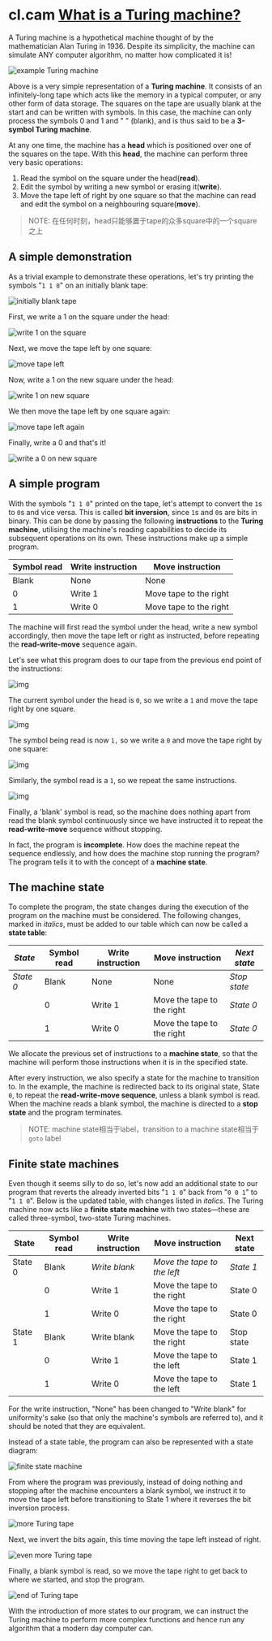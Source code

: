 # cl.cam [What is a Turing machine?](https://www.cl.cam.ac.uk/projects/raspberrypi/tutorials/turing-machine/one.html)

A Turing machine is a hypothetical machine thought of by the mathematician Alan Turing in 1936. Despite its simplicity, the machine can simulate ANY computer algorithm, no matter how complicated it is!


![example Turing machine](https://www.cl.cam.ac.uk/projects/raspberrypi/tutorials/turing-machine/example_turing_tape.jpg)

Above is a very simple representation of a **Turing machine**. It consists of an infinitely-long tape which acts like the memory in a typical computer, or any other form of data storage. The squares on the tape are usually blank at the start and can be written with symbols. In this case, the machine can only process the symbols 0 and 1 and " " (blank), and is thus said to be a **3-symbol Turing machine**.

At any one time, the machine has a **head** which is positioned over one of the squares on the tape. With this **head**, the machine can perform three very basic operations:

1. Read the symbol on the square under the head(**read**).
2. Edit the symbol by writing a new symbol or erasing it(**write**).
3. Move the tape left of right by one square so that the machine can read and edit the symbol on a neighbouring square(**move**).

> NOTE: 在任何时刻，head只能够置于tape的众多square中的一个square之上

## A simple demonstration

As a trivial example to demonstrate these operations, let's try printing the symbols "`1 1 0`" on an initially blank tape:

![initially blank tape](https://www.cl.cam.ac.uk/projects/raspberrypi/tutorials/turing-machine/demo_one.jpg)

First, we write a 1 on the square under the head:

![write 1 on the square](https://www.cl.cam.ac.uk/projects/raspberrypi/tutorials/turing-machine/demo_two.jpg)

Next, we move the tape left by one square:

![move tape left](https://www.cl.cam.ac.uk/projects/raspberrypi/tutorials/turing-machine/demo_three.jpg)

Now, write a 1 on the new square under the head:

![write 1 on new square](https://www.cl.cam.ac.uk/projects/raspberrypi/tutorials/turing-machine/demo_four.jpg)

We then move the tape left by one square again:

![move tape left again](https://www.cl.cam.ac.uk/projects/raspberrypi/tutorials/turing-machine/demo_five.jpg)

Finally, write a 0 and that's it!

![write a 0 on new square](https://www.cl.cam.ac.uk/projects/raspberrypi/tutorials/turing-machine/demo_six.jpg)

## A simple program

With the symbols "`1 1 0`" printed on the tape, let's attempt to convert the `1`s to `0`s and vice versa. This is called **bit inversion**, since `1`s and `0`s are bits in binary. This can be done by passing the following **instructions** to the **Turing machine**, utilising the machine's reading capabilities to decide its subsequent operations on its own. These instructions make up a simple program.

| Symbol read | Write instruction | Move instruction       |
| ----------- | ----------------- | ---------------------- |
| Blank       | None              | None                   |
| 0           | Write 1           | Move tape to the right |
| 1           | Write 0           | Move tape to the right |

The machine will first read the symbol under the head, write a new symbol accordingly, then move the tape left or right as instructed, before repeating the **read-write-move** sequence again.

Let's see what this program does to our tape from the previous end point of the instructions:


![img](https://www.cl.cam.ac.uk/projects/raspberrypi/tutorials/turing-machine/program_one.jpg)

The current symbol under the head is `0`, so we write a `1` and move the tape right by one square.

![img](https://www.cl.cam.ac.uk/projects/raspberrypi/tutorials/turing-machine/program_two.jpg)

The symbol being read is now `1,` so we write a `0` and move the tape right by one square:

![img](https://www.cl.cam.ac.uk/projects/raspberrypi/tutorials/turing-machine/program_three.jpg)

Similarly, the symbol read is a `1`, so we repeat the same instructions.

![img](https://www.cl.cam.ac.uk/projects/raspberrypi/tutorials/turing-machine/program_four.jpg)

Finally, a 'blank' symbol is read, so the machine does nothing apart from read the blank symbol continuously since we have instructed it to repeat the **read-write-move** sequence without stopping.

In fact, the program is **incomplete**. How does the machine repeat the sequence endlessly, and how does the machine stop running the program? The program tells it to with the concept of a **machine state**.

## The machine state

To complete the program, the state changes during the execution of the program on the machine must be considered. The following changes, marked in *italics*, must be added to our table which can now be called a **state table**:

| *State*   | Symbol read | Write instruction | Move instruction           | *Next state* |
| --------- | ----------- | ----------------- | -------------------------- | ------------ |
| *State 0* | Blank       | None              | None                       | *Stop state* |
|           | 0           | Write 1           | Move the tape to the right | *State 0*    |
|           | 1           | Write 0           | Move the tape to the right | *State 0*    |

We allocate the previous set of instructions to a **machine state**, so that the machine will perform those instructions when it is in the specified state.

After every instruction, we also specify a state for the machine to transition to. In the example, the machine is redirected back to its original state, State `0`, to repeat the **read-write-move sequence**, unless a blank symbol is read. When the machine reads a blank symbol, the machine is directed to a **stop state** and the program terminates.

> NOTE: machine state相当于label，transition to a machine state相当于`goto` label

## Finite state machines

Even though it seems silly to do so, let's now add an additional state to our program that reverts the already inverted bits "`1 1 0`" back from "`0 0 1`" to "`1 1 0`". Below is the updated table, with changes listed in *italics*. The Turing machine now acts like a **finite state machine** with two states—these are called three-symbol, two-state Turing machines.

| State   | Symbol read | Write instruction | Move instruction            | Next state |
| ------- | ----------- | ----------------- | --------------------------- | ---------- |
| State 0 | Blank       | *Write blank*     | *Move the tape to the left* | *State 1*  |
|         | 0           | Write 1           | Move the tape to the right  | State 0    |
|         | 1           | Write 0           | Move the tape to the right  | State 0    |
| State 1 | Blank       | Write blank       | Move the tape to the right  | Stop state |
|         | 0           | Write 1           | Move the tape to the left   | State 1    |
|         | 1           | Write 0           | Move the tape to the left   | State 1    |

For the write instruction, "None" has been changed to "Write blank" for uniformity's sake (so that only the machine's symbols are referred to), and it should be noted that they are equivalent.

Instead of a state table, the program can also be represented with a state diagram:

![finite state machine](https://www.cl.cam.ac.uk/projects/raspberrypi/tutorials/turing-machine/fsm0.jpg)

From where the program was previously, instead of doing nothing and stopping after the machine encounters a blank symbol, we instruct it to move the tape left before transitioning to State 1 where it reverses the bit inversion process.

![more Turing tape](https://www.cl.cam.ac.uk/projects/raspberrypi/tutorials/turing-machine/fsm1.jpg)

Next, we invert the bits again, this time moving the tape left instead of right.

![even more Turing tape](https://www.cl.cam.ac.uk/projects/raspberrypi/tutorials/turing-machine/fsm2.jpg)

Finally, a blank symbol is read, so we move the tape right to get back to where we started, and stop the program.

![end of Turing tape](https://www.cl.cam.ac.uk/projects/raspberrypi/tutorials/turing-machine/fsm3.jpg)

With the introduction of more states to our program, we can instruct the Turing machine to perform more complex functions and hence run any algorithm that a modern day computer can.

